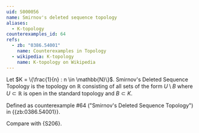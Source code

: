 ```yaml
---
uid: S000056
name: Smirnov's deleted sequence topology
aliases:
  - K-topology
counterexamples_id: 64
refs:
  - zb: "0386.54001" 
    name: Counterexamples in Topology
  - wikipedia: K-topology
    name: K-topology on Wikipedia
---
```

Let $K = \{\frac{1}{n} : n \in \mathbb{N}\}$. Smirnov's Deleted Sequence Topology is the topology on $\mathbb{R}$ consisting of all sets of the form $U \setminus B$ where $U \subset \mathbb{R}$ is open in the standard topology and $B \subset K$.

Defined as counterexample #64 ("Smirnov's Deleted Sequence Topology")
in {{zb:0386.54001}}.

Compare with {S206}.
